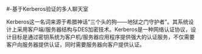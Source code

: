 #-基于Kerberos验证的多人聊天室


Kerberos这一名词来源于希腊神话“三个头的狗——地狱之门守护者”。其系统设计上采用客户端/服务器结构与DES加密技术。Kerberos是一种网络认证协议，设计目标是通过密钥系统为客户机/服务器应用程序提供强大的认证服务，不仅需要客户向服务器提供认证，同时需要服务器向客户提供认证。
 
